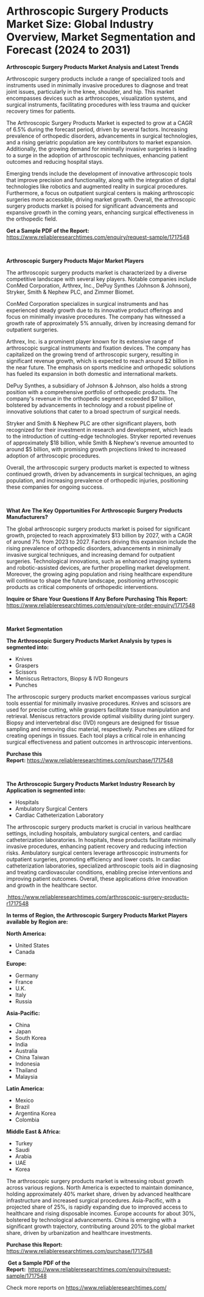 <p><h1>Arthroscopic Surgery Products Market Size: Global Industry Overview, Market Segmentation and Forecast (2024 to 2031)</h1></p><p><strong>Arthroscopic Surgery Products Market Analysis and Latest Trends</strong></p>
<p><p>Arthroscopic surgery products include a range of specialized tools and instruments used in minimally invasive procedures to diagnose and treat joint issues, particularly in the knee, shoulder, and hip. This market encompasses devices such as arthroscopes, visualization systems, and surgical instruments, facilitating procedures with less trauma and quicker recovery times for patients.</p><p>The Arthroscopic Surgery Products Market is expected to grow at a CAGR of 6.5% during the forecast period, driven by several factors. Increasing prevalence of orthopedic disorders, advancements in surgical technologies, and a rising geriatric population are key contributors to market expansion. Additionally, the growing demand for minimally invasive surgeries is leading to a surge in the adoption of arthroscopic techniques, enhancing patient outcomes and reducing hospital stays.</p><p>Emerging trends include the development of innovative arthroscopic tools that improve precision and functionality, along with the integration of digital technologies like robotics and augmented reality in surgical procedures. Furthermore, a focus on outpatient surgical centers is making arthroscopic surgeries more accessible, driving market growth. Overall, the arthroscopic surgery products market is poised for significant advancements and expansive growth in the coming years, enhancing surgical effectiveness in the orthopedic field.</p></p>
<p><strong>Get a Sample PDF of the Report:&nbsp;</strong> <a href="https://www.reliableresearchtimes.com/enquiry/request-sample/1717548?utm_campaign=1940&utm_medium=2&utm_source=Github&utm_content=ia&utm_term=28122024&utm_id=arthroscopic-surgery-products">https://www.reliableresearchtimes.com/enquiry/request-sample/1717548</a></p>
<p>&nbsp;</p>
<p><strong>Arthroscopic Surgery Products Major Market Players</strong></p>
<p><p>The arthroscopic surgery products market is characterized by a diverse competitive landscape with several key players. Notable companies include ConMed Corporation, Arthrex, Inc., DePuy Synthes (Johnson & Johnson), Stryker, Smith & Nephew PLC, and Zimmer Biomet. </p><p>ConMed Corporation specializes in surgical instruments and has experienced steady growth due to its innovative product offerings and focus on minimally invasive procedures. The company has witnessed a growth rate of approximately 5% annually, driven by increasing demand for outpatient surgeries.</p><p>Arthrex, Inc. is a prominent player known for its extensive range of arthroscopic surgical instruments and fixation devices. The company has capitalized on the growing trend of arthroscopic surgery, resulting in significant revenue growth, which is expected to reach around $2 billion in the near future. The emphasis on sports medicine and orthopedic solutions has fueled its expansion in both domestic and international markets.</p><p>DePuy Synthes, a subsidiary of Johnson & Johnson, also holds a strong position with a comprehensive portfolio of orthopedic products. The company's revenue in the orthopedic segment exceeded $7 billion, bolstered by advancements in technology and a robust pipeline of innovative solutions that cater to a broad spectrum of surgical needs.</p><p>Stryker and Smith & Nephew PLC are other significant players, both recognized for their investment in research and development, which leads to the introduction of cutting-edge technologies. Stryker reported revenues of approximately $18 billion, while Smith & Nephew's revenue amounted to around $5 billion, with promising growth projections linked to increased adoption of arthroscopic procedures.</p><p>Overall, the arthroscopic surgery products market is expected to witness continued growth, driven by advancements in surgical techniques, an aging population, and increasing prevalence of orthopedic injuries, positioning these companies for ongoing success.</p></p>
<p>&nbsp;</p>
<p><strong>What Are The Key Opportunities For Arthroscopic Surgery Products Manufacturers?</strong></p>
<p><p>The global arthroscopic surgery products market is poised for significant growth, projected to reach approximately $13 billion by 2027, with a CAGR of around 7% from 2023 to 2027. Factors driving this expansion include the rising prevalence of orthopedic disorders, advancements in minimally invasive surgical techniques, and increasing demand for outpatient surgeries. Technological innovations, such as enhanced imaging systems and robotic-assisted devices, are further propelling market development. Moreover, the growing aging population and rising healthcare expenditure will continue to shape the future landscape, positioning arthroscopic products as critical components of orthopedic interventions.</p></p>
<p><strong>Inquire or Share Your Questions If Any Before Purchasing This Report:</strong> <a href="https://www.reliableresearchtimes.com/enquiry/pre-order-enquiry/1717548?utm_campaign=1940&utm_medium=2&utm_source=Github&utm_content=ia&utm_term=28122024&utm_id=arthroscopic-surgery-products">https://www.reliableresearchtimes.com/enquiry/pre-order-enquiry/1717548</a></p>
<p>&nbsp;</p>
<p><strong>Market Segmentation</strong></p>
<p><strong>The Arthroscopic Surgery Products Market Analysis by types is segmented into:</strong></p>
<p><ul><li>Knives</li><li>Graspers</li><li>Scissors</li><li>Meniscus Retractors, Biopsy & IVD Rongeurs</li><li>Punches</li></ul></p>
<p><p>The arthroscopic surgery products market encompasses various surgical tools essential for minimally invasive procedures. Knives and scissors are used for precise cutting, while graspers facilitate tissue manipulation and retrieval. Meniscus retractors provide optimal visibility during joint surgery. Biopsy and intervertebral disc (IVD) rongeurs are designed for tissue sampling and removing disc material, respectively. Punches are utilized for creating openings in tissues. Each tool plays a critical role in enhancing surgical effectiveness and patient outcomes in arthroscopic interventions.</p></p>
<p><strong>Purchase this Report:&nbsp;</strong><a href="https://www.reliableresearchtimes.com/purchase/1717548?utm_campaign=1940&utm_medium=2&utm_source=Github&utm_content=ia&utm_term=28122024&utm_id=arthroscopic-surgery-products">https://www.reliableresearchtimes.com/purchase/1717548</a></p>
<p>&nbsp;</p>
<p><strong>The Arthroscopic Surgery Products Market Industry Research by Application is segmented into:</strong></p>
<p><ul><li>Hospitals</li><li>Ambulatory Surgical Centers</li><li>Cardiac Catheterization Laboratory</li></ul></p>
<p><p>The arthroscopic surgery products market is crucial in various healthcare settings, including hospitals, ambulatory surgical centers, and cardiac catheterization laboratories. In hospitals, these products facilitate minimally invasive procedures, enhancing patient recovery and reducing infection risks. Ambulatory surgical centers leverage arthroscopic instruments for outpatient surgeries, promoting efficiency and lower costs. In cardiac catheterization laboratories, specialized arthroscopic tools aid in diagnosing and treating cardiovascular conditions, enabling precise interventions and improving patient outcomes. Overall, these applications drive innovation and growth in the healthcare sector.</p></p>
<p><a href="https://www.reliableresearchtimes.com/arthroscopic-surgery-products-r1717548?utm_campaign=1940&utm_medium=2&utm_source=Github&utm_content=ia&utm_term=28122024&utm_id=arthroscopic-surgery-products">&nbsp;https://www.reliableresearchtimes.com/arthroscopic-surgery-products-r1717548</a></p>
<p><strong>In terms of Region, the Arthroscopic Surgery Products Market Players available by Region are:</strong></p>
<p>
    <p> <strong> North America: </strong>
        <ul>
            <li>United States</li>
            <li>Canada</li>
        </ul>
        </p> 
    <p> <strong> Europe: </strong>
        <ul>
            <li>Germany</li>
            <li>France</li>
            <li>U.K.</li>
            <li>Italy</li>
            <li>Russia</li>
        </ul>
        </p> 
    <p> <strong> Asia-Pacific: </strong>
        <ul>
            <li>China</li>
            <li>Japan</li>
            <li>South Korea</li>
            <li>India</li>
            <li>Australia</li>
            <li>China Taiwan</li>
            <li>Indonesia</li>
            <li>Thailand</li>
            <li>Malaysia</li>
        </ul>
        </p> 
    <p> <strong> Latin America: </strong>
        <ul>
            <li>Mexico</li>
            <li>Brazil</li>
            <li>Argentina Korea</li>
            <li>Colombia</li>
        </ul>
        </p> 
    <p> <strong> Middle East & Africa: </strong>
        <ul>
            <li>Turkey</li>
            <li>Saudi</li>
            <li>Arabia</li>
            <li>UAE</li>
            <li>Korea</li>
        </ul>
    </p>
    </p>
<p><p>The arthroscopic surgery products market is witnessing robust growth across various regions. North America is expected to maintain dominance, holding approximately 40% market share, driven by advanced healthcare infrastructure and increased surgical procedures. Asia-Pacific, with a projected share of 25%, is rapidly expanding due to improved access to healthcare and rising disposable incomes. Europe accounts for about 30%, bolstered by technological advancements. China is emerging with a significant growth trajectory, contributing around 20% to the global market share, driven by urbanization and healthcare investments.</p></p>
<p><strong>Purchase this Report: </strong><a href="https://www.reliableresearchtimes.com/purchase/1717548?utm_campaign=1940&utm_medium=2&utm_source=Github&utm_content=ia&utm_term=28122024&utm_id=arthroscopic-surgery-products">https://www.reliableresearchtimes.com/purchase/1717548</a></p>
<p>&nbsp;<strong>Get a Sample PDF of the Report:&nbsp;&nbsp;</strong><a href="https://www.reliableresearchtimes.com/enquiry/request-sample/1717548?utm_campaign=1940&utm_medium=2&utm_source=Github&utm_content=ia&utm_term=28122024&utm_id=arthroscopic-surgery-products">https://www.reliableresearchtimes.com/enquiry/request-sample/1717548</a></p>
<p><strong></strong></p>
<p>Check more reports on <a href="https://www.reliableresearchtimes.com/?utm_campaign=1940&utm_medium=2&utm_source=Github&utm_content=ia&utm_term=28122024&utm_id=arthroscopic-surgery-products">https://www.reliableresearchtimes.com/</a></p>